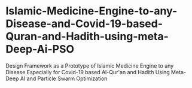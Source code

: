 # Islamic-Medicine-Engine-to-any-Disease-and-Covid-19-based-Quran-and-Hadith-using-meta-Deep-Ai-PSO
Design Framework as a Prototype of Islamic Medicine Engine to any Disease Especially for Covid-19 based Al-Qur'an and Hadith Using Meta-Deep AI and Particle Swarm Optimization
